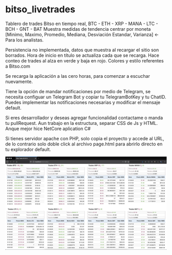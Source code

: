 # bitso_livetrades
Tablero de trades Bitso en tiempo real, BTC - ETH - XRP - MANA - LTC - BCH - GNT - BAT 
Muestra medidas de tendencia centrar por moneta [Minimo, Maximo, Promedio, Mediana, Desviación Estandar, Varianza] &lt;- Para los analistas. 

Persistencia no implementada, datos que muestra al recargar el sitio son borrados. 
Hora de inicio en título se actualiza cada que se recarga. Hace conteo de trades al alza en verde y baja en rojo. Colores y estilo referentes a Bitso.com

Se recarga la aplicación a las cero horas, para comenzar a escuchar nuevamente.

Tiene la opción de mandar notificaciones por medio de Telegram, se necesita configuar un Telegram Bot y copiar tu TelegramBotKey y tu ChatID. Puedes implementar las notificaciones necesarias y modificar el mensaje default.

Si eres desarrollador y deseas agregar funcionalidad contactame o manda tu pullRequest.
Aun trabajo en la estructura, separar CSS de Js y HTML. Anque mejor hice NetCore aplication C#

Si tienes servidor apache con PHP, solo copia el proyecto y accede al URL, de lo contrario solo doble click al archivo page.html para abrirlo directo en tu explorador default.

<img src="./img_description.png">
